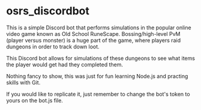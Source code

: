 # osrs_discordbot

This is a simple Discord bot that performs simulations in the popular online video game known as Old School RuneScape.
Bossing/high-level PvM (player versus monster) is a huge part of the game, where players raid dungeons in order to track down loot.

This Discord bot allows for simulations of these dungeons to see what items the player would get had they completed them.

Nothing fancy to show, this was just for fun learning Node.js and practing skills with Git.

If you would like to replicate it, just remember to change the bot's token to yours on the bot.js file.
